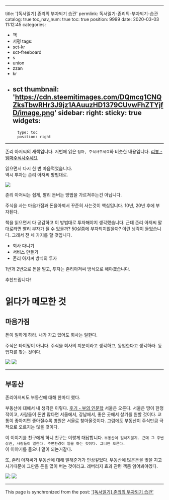 
---
title: '[독서일기] 존리의 부자되기 습관'
permlink: 독서일기-존리의-부자되기-습관
catalog: true
toc_nav_num: true
toc: true
position: 9999
date: 2020-03-03 11:12:45
categories:
- 책
- 서평
tags:
- sct-kr
- sct-freeboard
- s
- union
- zzan
- kr
- sct
thumbnail: 'https://cdn.steemitimages.com/DQmcq1CNQZksTbwRHr3J9jz1AAuuzHD1379CUvwFhZTYjfD/image.png'
sidebar:
    right:
        sticky: true
widgets:
    -
        type: toc
        position: right
---


존리 아저씨의 새책입니다.
저번에 읽은 `엄마, 주식사주세요`와 비슷한 내용입니다. 
[리뷰 - 엄마주식사주세요](https://jacobyu.net/%EB%8F%85%EC%84%9C%EC%9D%BC%EA%B8%B0-%EC%97%84%EB%A7%88-%EC%A3%BC%EC%8B%9D-%EC%82%AC%EC%A3%BC%EC%84%B8%EC%9A%94/)

읽으면서  다시 한 번 마음먹었습니다.  
역시 투자는 존리 아저씨 방법대로.

![](https://cdn.steemitimages.com/DQmcq1CNQZksTbwRHr3J9jz1AAuuzHD1379CUvwFhZTYjfD/image.png)

존리 아저씨는 쉽게, 빨리 돈버는 방법을 가르쳐주는건 아닙니다. 

주식을 사는 마음가짐과 돈을아껴서 꾸준히 사는것이 핵심입니다. 10년, 20년 후에 부자된다.

책을 읽으면서 다 공감하고 이 방법대로 투자해야지 생각했습니다. 근데 존리 아저씨 말대로라면 빨리 부자가 될 수 있을까? 50살쯤에 부자되지않을까? 이런 생각이 들었습니다. 그래서 전 세 가지를 할 것입니다.

* 회사 다니기
* 서비스 만들기
* 존리 아저씨 방식의 투자

1번과 2번으로 돈을 벌고, 투자는 존리아저씨 방식으로 해야겠습니다.
 
추천드립니다!


# 읽다가 메모한 것

## 마음가짐

돈이 일하게 하라. 내가 자고 있어도 회사는 일한다.

주식은 타이밍이 아니다. 주식을 회사의 지분이라고 생각하고, 동업한다고 생각하라. 동업자를 찾는 것이다.


![](https://steemitimages.com/300x0/https://cdn.steemitimages.com/DQmTUJcbvMLUojM3fHJ4pY2BC8a2xd9grfXFhrLrbL5pbA3/image.png) ![](https://steemitimages.com/300x0/https://cdn.steemitimages.com/DQmQWnRbV4wU3QwdRKiF245cq3zW2CiuNnVVd7pS7uJHS1u/image.png)

---

## 부동산

존리아저씨도 부동산에 대해 한마디 했다. 

부동산에 대해서 내 생각은 이렇다. [후기 - 부의 인문학](https://jacobyu.net/%EB%8F%85%EC%84%9C%EC%9D%BC%EA%B8%B0-%EB%B6%80%EC%9D%98-%EC%9D%B8%EB%AC%B8%ED%95%99-%EC%84%9C%EC%9A%B8%EB%8C%80%EC%9E%85%EA%B5%AC%EA%B0%80-%EB%9C%B0-%EA%B2%83-%EA%B0%99%EB%8B%A4/)
서울은 오른다. 서울은 땅이 한정적이고, 사람들이 돈만 많다면 서울에서, 강남에서, 좋은 곳에서 살기를 원할 것이다. 교통이 좋아지면 좋아질수록 병원은 서울로 찾아올것이다. 그럼에도 부동산이 주식만큼 극적으로 오르지는 않을 것이다. 

이 이야기를 친구에게 하니 친구는 이렇게 대답합니다. `부동산이 일하지않지. 근데 그 주변 상권, 사람들이 일한다. 주변환경이 일을 하는 것이다. 그니깐 오른다.`  
이 이야기를 들으니 말이 되는거같다.

또, 존리 아저씨가 부동산에 대해 말해준거가 인상깊었다. 부동산에 많은돈을 빚을 지고 사기때문에 그만큼 돈을 많이 버는 것이라고.  레버리지 효과 관련 책좀 읽어봐야겠다. 

![](https://steemitimages.com/300x0/https://cdn.steemitimages.com/DQmQBBnau1GtVyiUGjz8msBSevNuPBkJP93y4teknZzM7ZA/image.png) ![](https://steemitimages.com/300x0/https://cdn.steemitimages.com/DQmXHCBFpViYph3VE3GGubnqHMMgzWYp8wdicaPyKSBBiwz/image.png)

- - -

This page is synchronized from the post: ['[독서일기] 존리의 부자되기 습관'](https://steempeak.com/@jacobyu/wablu)
